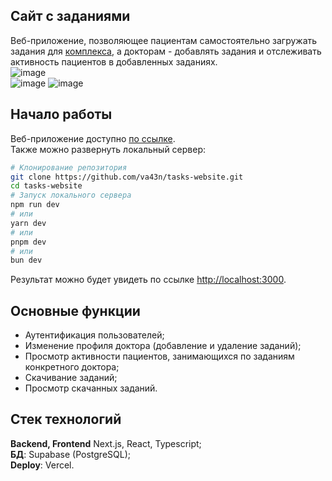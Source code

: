 ## Сайт с заданиями
Веб-приложение, позволяющее пациентам самостоятельно загружать задания для [комплекса](https://github.com/va43n/carpet), а докторам - добавлять задания и отслеживать активность пациентов в добавленных заданиях.  
![image](https://github.com/user-attachments/assets/f2fd110b-cb79-4379-b72b-3654bd0d50c5)  
![image](https://github.com/user-attachments/assets/7b9288dd-6848-4c35-8f04-b51c65c06c84)
![image](https://github.com/user-attachments/assets/4a4b2d1f-5ff9-4df4-bbca-891d81d581b5)
## Начало работы
Веб-приложение доступно [по ссылке](https://tasks-website.vercel.app/).  
Также можно развернуть локальный сервер:
```bash
# Клонирование репозитория
git clone https://github.com/va43n/tasks-website.git
cd tasks-website
# Запуск локального сервера
npm run dev
# или
yarn dev
# или
pnpm dev
# или
bun dev
```
Результат можно будет увидеть по ссылке [http://localhost:3000](http://localhost:3000).
## Основные функции
- Аутентификация пользователей;
- Изменение профиля доктора (добавление и удаление заданий);
- Просмотр активности пациентов, занимающихся по заданиям конкретного доктора;
- Скачивание заданий;
- Просмотр скачанных заданий.
## Стек технологий
**Backend, Frontend** Next.js, React, Typescript;  
**БД**: Supabase (PostgreSQL);  
**Deploy**: Vercel.
